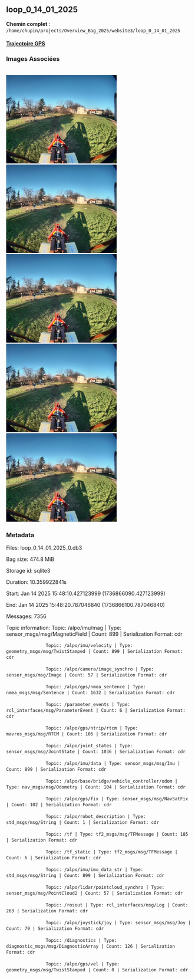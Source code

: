 ## loop_0_14_01_2025

**Chemin complet** : `/home/chupin/projects/Overview_Bag_2025/website3/loop_0_14_01_2025`

#### [Trajectoire GPS](gps_traj.html)

### Images Associées

<br/><span><img src='img_exemples/image_1700601450981954852.jpg' alt='drawing' width='300'/><img src='img_exemples/image_1700601453823818651.jpg' alt='drawing' width='300'/><img src='img_exemples/image_1700601456567856827.jpg' alt='drawing' width='300'/><img src='img_exemples/image_1700601459422469748.jpg' alt='drawing' width='300'/><img src='img_exemples/image_1700601462174847086.jpg' alt='drawing' width='300'/><br/></span>
### Metadata



Files:             loop_0_14_01_2025_0.db3

Bag size:          474.8 MiB

Storage id:        sqlite3

Duration:          10.359922841s

Start:             Jan 14 2025 15:48:10.427123999 (1736866090.427123999)

End:               Jan 14 2025 15:48:20.787046840 (1736866100.787046840)

Messages:          7356

Topic information: Topic: /alpo/imu/mag | Type: sensor_msgs/msg/MagneticField | Count: 899 | Serialization Format: cdr

                   Topic: /alpo/imu/velocity | Type: geometry_msgs/msg/TwistStamped | Count: 899 | Serialization Format: cdr

                   Topic: /alpo/camera/image_synchro | Type: sensor_msgs/msg/Image | Count: 57 | Serialization Format: cdr

                   Topic: /alpo/gps/nmea_sentence | Type: nmea_msgs/msg/Sentence | Count: 1632 | Serialization Format: cdr

                   Topic: /parameter_events | Type: rcl_interfaces/msg/ParameterEvent | Count: 6 | Serialization Format: cdr

                   Topic: /alpo/gps/ntrip/rtcm | Type: mavros_msgs/msg/RTCM | Count: 106 | Serialization Format: cdr

                   Topic: /alpo/joint_states | Type: sensor_msgs/msg/JointState | Count: 1036 | Serialization Format: cdr

                   Topic: /alpo/imu/data | Type: sensor_msgs/msg/Imu | Count: 899 | Serialization Format: cdr

                   Topic: /alpo/base/bridge/vehicle_controller/odom | Type: nav_msgs/msg/Odometry | Count: 104 | Serialization Format: cdr

                   Topic: /alpo/gps/fix | Type: sensor_msgs/msg/NavSatFix | Count: 102 | Serialization Format: cdr

                   Topic: /alpo/robot_description | Type: std_msgs/msg/String | Count: 1 | Serialization Format: cdr

                   Topic: /tf | Type: tf2_msgs/msg/TFMessage | Count: 185 | Serialization Format: cdr

                   Topic: /tf_static | Type: tf2_msgs/msg/TFMessage | Count: 6 | Serialization Format: cdr

                   Topic: /alpo/imu/imu_data_str | Type: std_msgs/msg/String | Count: 899 | Serialization Format: cdr

                   Topic: /alpo/lidar/pointcloud_synchro | Type: sensor_msgs/msg/PointCloud2 | Count: 57 | Serialization Format: cdr

                   Topic: /rosout | Type: rcl_interfaces/msg/Log | Count: 263 | Serialization Format: cdr

                   Topic: /alpo/joystick/joy | Type: sensor_msgs/msg/Joy | Count: 79 | Serialization Format: cdr

                   Topic: /diagnostics | Type: diagnostic_msgs/msg/DiagnosticArray | Count: 126 | Serialization Format: cdr

                   Topic: /alpo/gps/vel | Type: geometry_msgs/msg/TwistStamped | Count: 0 | Serialization Format: cdr



